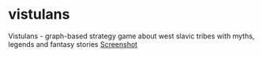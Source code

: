 # vistulans
 Vistulans - graph-based strategy game about west slavic tribes with myths, legends and fantasy stories
[Screenshot](https://res.cloudinary.com/practicaldev/image/fetch/s--tptHK5Ep--/c_limit%2Cf_auto%2Cfl_progressive%2Cq_auto%2Cw_880/https://i.imgur.com/9TxQ9O8.png)
